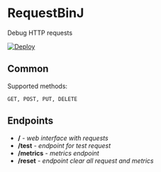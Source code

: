# RequestBinJ
Debug HTTP requests

[![Deploy](https://www.herokucdn.com/deploy/button.svg)](https://heroku.com/deploy?template=https://github.com/dmytr0/RequestBinJ)

## Common
Supported methods: 
```
GET, POST, PUT, DELETE
```

## Endpoints
* **/** - *web interface with requests*
* **/test** - *endpoint for test request*
* **/metrics** - *metrics endpoint*
* **/reset** - *endpoint clear all request and metrics*

